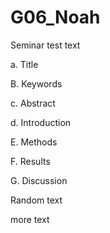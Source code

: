 # G06_Noah

Seminar test text

a. Title

B. Keywords 

c. Abstract

d. Introduction

E. Methods

F. Results

G. Discussion

Random text 

more text 


 
